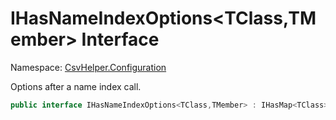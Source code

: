 # IHasNameIndexOptions&lt;TClass,TMember&gt; Interface

Namespace: [CsvHelper.Configuration](/api/CsvHelper.Configuration)

Options after a name index call.

```cs
public interface IHasNameIndexOptions<TClass,TMember> : IHasMap<TClass>, IBuildableClass<TClass>, IHasTypeConverter<TClass,TMember>, IHasDefault<TClass,TMember>, IHasValidate<TClass,TMember>
```
